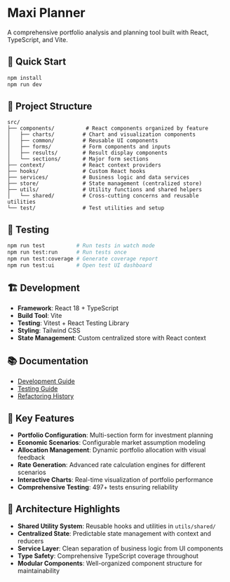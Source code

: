 # Maxi Planner

A comprehensive portfolio analysis and planning tool built with React, TypeScript, and Vite.

## 🚀 Quick Start

```bash
npm install
npm run dev
```

## 📁 Project Structure

```
src/
├── components/          # React components organized by feature
│   ├── charts/         # Chart and visualization components
│   ├── common/         # Reusable UI components
│   ├── forms/          # Form components and inputs
│   ├── results/        # Result display components
│   └── sections/       # Major form sections
├── context/            # React context providers
├── hooks/              # Custom React hooks
├── services/           # Business logic and data services
├── store/              # State management (centralized store)
├── utils/              # Utility functions and shared helpers
│   └── shared/         # Cross-cutting concerns and reusable utilities
└── test/               # Test utilities and setup
```

## 🧪 Testing

```bash
npm run test          # Run tests in watch mode
npm run test:run      # Run tests once
npm run test:coverage # Generate coverage report
npm run test:ui       # Open test UI dashboard
```

## 🏗️ Development

- **Framework**: React 18 + TypeScript
- **Build Tool**: Vite
- **Testing**: Vitest + React Testing Library
- **Styling**: Tailwind CSS
- **State Management**: Custom centralized store with React context

## 📚 Documentation

- [Development Guide](./docs/development/DEVELOPMENT.md)
- [Testing Guide](./docs/development/TESTING.md)
- [Refactoring History](./docs/refactoring/)

## 🔧 Key Features

- **Portfolio Configuration**: Multi-section form for investment planning
- **Economic Scenarios**: Configurable market assumption modeling
- **Allocation Management**: Dynamic portfolio allocation with visual feedback
- **Rate Generation**: Advanced rate calculation engines for different scenarios
- **Interactive Charts**: Real-time visualization of portfolio performance
- **Comprehensive Testing**: 497+ tests ensuring reliability

## 🎯 Architecture Highlights

- **Shared Utility System**: Reusable hooks and utilities in `utils/shared/`
- **Centralized State**: Predictable state management with context and reducers
- **Service Layer**: Clean separation of business logic from UI components
- **Type Safety**: Comprehensive TypeScript coverage throughout
- **Modular Components**: Well-organized component structure for maintainability
